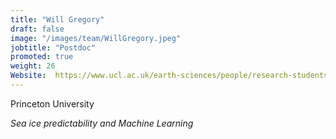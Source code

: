 ```yaml
---
title: "Will Gregory"
draft: false
image: "/images/team/WillGregory.jpeg"
jobtitle: "Postdoc"
promoted: true
weight: 26
Website:  https://www.ucl.ac.uk/earth-sciences/people/research-students/william-gregory
---
```



Princeton University

*Sea ice predictability and Machine Learning*


